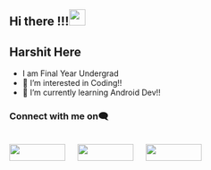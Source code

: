 ## Hi there  !!!<img src="https://github.com/TheDudeThatCode/TheDudeThatCode/blob/master/Assets/Hi.gif" width="29px">

## Harshit Here
-    I am Final Year Undergrad   
- 👀 I’m interested in Coding!!
- 🌱 I’m currently learning Android Dev!!

### Connect with me on:left_speech_bubble:
</br>	
<a target="_blank" href="https://www.linkedin.com/in/harshitkashyap9a6b55/"><img src="https://img.shields.io/badge/-LinkedIn-0077B5?style=for-the-badge&logo=Linkedin&logoColor=white" width = "100" height = "30"></img></a>
&emsp;
<a target="_blank" href="mailto:kumarharshit9500@gmail.com"
><img src="https://img.shields.io/badge/-Gmail-D14836?style=for-the-badge&logo=Gmail&logoColor=white" width = "100" height = "30"></img></a>
&emsp;
<a target="_blank" href="https://www.instagram.com/harshu_955/?hl=en"><img src="https://img.shields.io/badge/-Instagram-E4405F?style=for-the-badge&logo=Instagram&logoColor=white" width = "100" height = "30"></img></a>
&emsp;
&emsp;

<!---
harshitagrawal955/harshitagrawal955 is a ✨ special ✨ repository because its `README.md` (this file) appears on your GitHub profile.
You can click the Preview link to take a look at your changes.





--->
